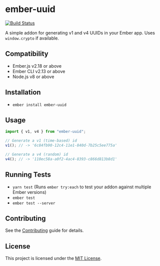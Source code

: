 # ember-uuid

[![Build Status](https://travis-ci.org/ivanvanderbyl/ember-uuid.svg?branch=master)](https://travis-ci.org/ivanvanderbyl/ember-uuid)

A simple addon for generating v1 and v4 UUIDs in your Ember app. Uses `window.crypto` if available.

## Compatibility

* Ember.js v2.18 or above
* Ember CLI v2.13 or above
* Node.js v8 or above


## Installation

- `ember install ember-uuid`

## Usage

```js
import { v1, v4 } from "ember-uuid";

// Generate a v1 (time-based) id
v1(); // -> '6c84fb90-12c4-11e1-840d-7b25c5ee775a'

// Generate a v4 (random) id
v4(); // -> '110ec58a-a0f2-4ac4-8393-c866d813b8d1'
```

## Running Tests

- `yarn test` (Runs `ember try:each` to test your addon against multiple Ember versions)
- `ember test`
- `ember test --server`

## Contributing

See the [Contributing](CONTRIBUTING.md) guide for details.

## License

This project is licensed under the [MIT License](LICENSE.md).
